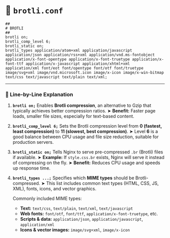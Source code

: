 # 📄 `brotli.conf`

```nginx
##
# BROTLI
## 
brotli on;
brotli_comp_level 6;
brotli_static on;
brotli_types application/atom+xml application/javascript application/json application/rss+xml application/vnd.ms-fontobject application/x-font-opentype application/x-font-truetype application/x-font-ttf application/x-javascript application/xhtml+xml application/xml font/eot font/opentype font/otf font/truetype image/svg+xml image/vnd.microsoft.icon image/x-icon image/x-win-bitmap text/css text/javascript text/plain text/xml;
```

---

### 🧩 Line-by-Line Explanation

1. **`brotli on;`**
   Enables **Brotli compression**, an alternative to Gzip that typically achieves better compression ratios.
   ➤ **Benefit:** Faster page loads, smaller file sizes, especially for text-based content.

2. **`brotli_comp_level 6;`**
   Sets the Brotli compression level from **0 (fastest, least compression)** to **11 (slowest, best compression)**.
   ➤ Level **6** is a good balance between CPU usage and file size reduction, suitable for production servers.

3. **`brotli_static on;`**
   Tells Nginx to serve pre-compressed `.br` (Brotli) files if available.
   ➤ **Example:** If `style.css.br` exists, Nginx will serve it instead of compressing on the fly.
   ➤ **Benefit:** Reduces CPU usage and speeds up response time.

4. **`brotli_types ...;`**
   Specifies which **MIME types** should be Brotli-compressed.
   ➤ This list includes common text types (HTML, CSS, JS, XML), fonts, icons, and vector graphics.

   Commonly included MIME types:

   * **Text:** `text/css`, `text/plain`, `text/xml`, `text/javascript`
   * **Web fonts:** `font/otf`, `font/ttf`, `application/x-font-truetype`, etc.
   * **Scripts & data:** `application/json`, `application/javascript`, `application/xml`
   * **Icons & vector images:** `image/svg+xml`, `image/x-icon`
